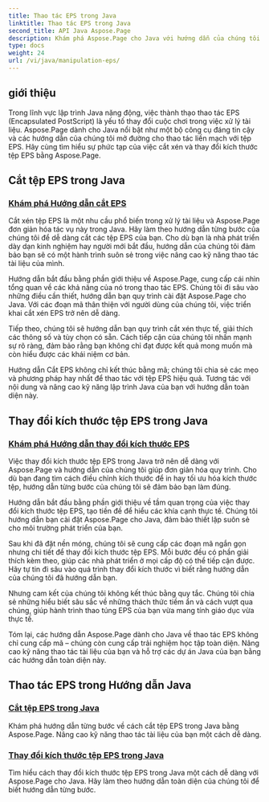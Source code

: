```yaml
---
title: Thao tác EPS trong Java
linktitle: Thao tác EPS trong Java
second_title: API Java Aspose.Page
description: Khám phá Aspose.Page cho Java với hướng dẫn của chúng tôi về thao tác EPS. Cắt và thay đổi kích thước tệp EPS một cách dễ dàng với hướng dẫn từng bước, nâng cao kỹ năng xử lý tài liệu của bạn.
type: docs
weight: 24
url: /vi/java/manipulation-eps/
---
```


## giới thiệu

Trong lĩnh vực lập trình Java năng động, việc thành thạo thao tác EPS (Encapsulated PostScript) là yếu tố thay đổi cuộc chơi trong việc xử lý tài liệu. Aspose.Page dành cho Java nổi bật như một bộ công cụ đáng tin cậy và các hướng dẫn của chúng tôi mở đường cho thao tác liền mạch với tệp EPS. Hãy cùng tìm hiểu sự phức tạp của việc cắt xén và thay đổi kích thước tệp EPS bằng Aspose.Page.

## Cắt tệp EPS trong Java

### [Khám phá Hướng dẫn cắt EPS](./crop/)

Cắt xén tệp EPS là một nhu cầu phổ biến trong xử lý tài liệu và Aspose.Page đơn giản hóa tác vụ này trong Java. Hãy làm theo hướng dẫn từng bước của chúng tôi để dễ dàng cắt các tệp EPS của bạn. Cho dù bạn là nhà phát triển dày dạn kinh nghiệm hay người mới bắt đầu, hướng dẫn của chúng tôi đảm bảo bạn sẽ có một hành trình suôn sẻ trong việc nâng cao kỹ năng thao tác tài liệu của mình.

Hướng dẫn bắt đầu bằng phần giới thiệu về Aspose.Page, cung cấp cái nhìn tổng quan về các khả năng của nó trong thao tác EPS. Chúng tôi đi sâu vào những điều cần thiết, hướng dẫn bạn quy trình cài đặt Aspose.Page cho Java. Với các đoạn mã thân thiện với người dùng của chúng tôi, việc triển khai cắt xén EPS trở nên dễ dàng.

Tiếp theo, chúng tôi sẽ hướng dẫn bạn quy trình cắt xén thực tế, giải thích các thông số và tùy chọn có sẵn. Cách tiếp cận của chúng tôi nhấn mạnh sự rõ ràng, đảm bảo rằng bạn không chỉ đạt được kết quả mong muốn mà còn hiểu được các khái niệm cơ bản.

Hướng dẫn Cắt EPS không chỉ kết thúc bằng mã; chúng tôi chia sẻ các mẹo và phương pháp hay nhất để thao tác với tệp EPS hiệu quả. Tương tác với nội dung và nâng cao kỹ năng lập trình Java của bạn với hướng dẫn toàn diện này.

## Thay đổi kích thước tệp EPS trong Java

### [Khám phá Hướng dẫn thay đổi kích thước EPS](./resize/)

Việc thay đổi kích thước tệp EPS trong Java trở nên dễ dàng với Aspose.Page và hướng dẫn của chúng tôi giúp đơn giản hóa quy trình. Cho dù bạn đang tìm cách điều chỉnh kích thước để in hay tối ưu hóa kích thước tệp, hướng dẫn từng bước của chúng tôi sẽ đảm bảo bạn làm đúng.

Hướng dẫn bắt đầu bằng phần giới thiệu về tầm quan trọng của việc thay đổi kích thước tệp EPS, tạo tiền đề để hiểu các khía cạnh thực tế. Chúng tôi hướng dẫn bạn cài đặt Aspose.Page cho Java, đảm bảo thiết lập suôn sẻ cho môi trường phát triển của bạn.

Sau khi đã đặt nền móng, chúng tôi sẽ cung cấp các đoạn mã ngắn gọn nhưng chi tiết để thay đổi kích thước tệp EPS. Mỗi bước đều có phần giải thích kèm theo, giúp các nhà phát triển ở mọi cấp độ có thể tiếp cận được. Hãy tự tin đi sâu vào quá trình thay đổi kích thước vì biết rằng hướng dẫn của chúng tôi đã hướng dẫn bạn.

Nhưng cam kết của chúng tôi không kết thúc bằng quy tắc. Chúng tôi chia sẻ những hiểu biết sâu sắc về những thách thức tiềm ẩn và cách vượt qua chúng, giúp hành trình thao túng EPS của bạn vừa mang tính giáo dục vừa thực tế.

Tóm lại, các hướng dẫn Aspose.Page dành cho Java về thao tác EPS không chỉ cung cấp mã – chúng còn cung cấp trải nghiệm học tập toàn diện. Nâng cao kỹ năng thao tác tài liệu của bạn và hỗ trợ các dự án Java của bạn bằng các hướng dẫn toàn diện này.
## Thao tác EPS trong Hướng dẫn Java
### [Cắt tệp EPS trong Java](./crop/)
Khám phá hướng dẫn từng bước về cách cắt tệp EPS trong Java bằng Aspose.Page. Nâng cao kỹ năng thao tác tài liệu của bạn một cách dễ dàng. 
### [Thay đổi kích thước tệp EPS trong Java](./resize/)
Tìm hiểu cách thay đổi kích thước tệp EPS trong Java một cách dễ dàng với Aspose.Page cho Java. Hãy làm theo hướng dẫn toàn diện của chúng tôi để biết hướng dẫn từng bước.